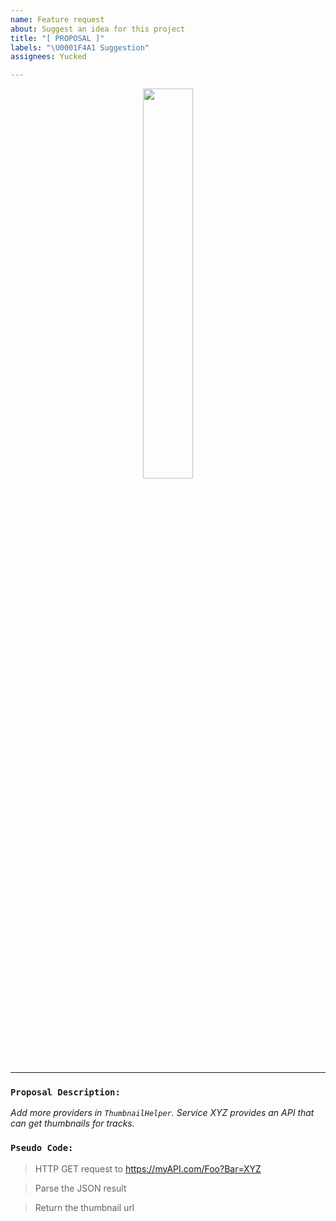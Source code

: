 ```yaml
---
name: Feature request
about: Suggest an idea for this project
title: "[ PROPOSAL ]"
labels: "\U0001F4A1 Suggestion"
assignees: Yucked

---
```


<p align="center">
<img src="https://media.giphy.com/media/2sYKSgbdkXvrpn7eBN/giphy.gif" width="40%"/>
</p>
<!-- Don't Remove above -->

---

### `Proposal Description:`

*Add more providers in `ThumbnailHelper`. Service XYZ provides an API that can get thumbnails for tracks.*

### `Pseudo Code:`

> HTTP GET request to https://myAPI.com/Foo?Bar=XYZ

> Parse the JSON result

> Return the thumbnail url
